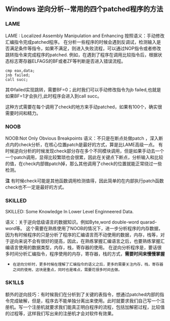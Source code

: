 ## Windows 逆向分析--常用的四个patched程序的方法

### LAME
LAME : Localized Assembly Manipulation and Enhancing 
按照语义：手动修改汇编指令完成patched程序。
在分析一些程序的时候会遇到反调试，检测输入是否满足条件等指令，如果不满足，则进入失败流程，可以通过NOP指令或者修改跳转指令来完成程序的patched.
例如，在遇到了程序在调用比较指令后，根据状态标志寄存器ELFAGS的BF或者ZF等判断是否进入错误流程。

```
cmp eax,data;
jnb failed; 
call succ;
```
其中failed实现跳转，需要BF=0；此时我们可以手动修改指令为jb failed,也就是如果BF=1才会执行,此时程序会进入到call succ。

这种方式需要在每个调用了check的地方来手动patched，如果有100个，确实很需要时间和精力。


### NOOB

NOOB:Not Only Obvious Breakpoints
语义：不只是在断点处做patch ，深入断点内的check分析，在核心位置patch是最好的方式，算是比LAME高级一点。
有时候逆向分析的时候发现check部分存在多个不同模块调用，但是如果手动去一个一个patch调用，显得比较繁琐也会很累，因此在关键点下断点，分析输入和比较的值，在check内部做patch掉，那么其他调用了check的位置就能正常绕过一些检测。

**注** 有时候check可能是其他函数调用检测值得，因此简单的在内部执行patch函数check也不一定是最好的方式。

### SKILLED

SKILLED: Some Knowledge In Lower Level Enginneered Data.

语义：关于逆向低级语言的数据知识。例如Byte,word double-word quarad-word等。
这个需要在熟练使用了NOOB的情况下，进一步分析程序的内存数据，因为有时候程序的只是分析了程序的汇编语言而不动使用的数据，内存，栈等，对于逆向来说不会有很好的提高，因此，在熟练掌握汇编语言之后，也要熟练掌握汇编语言使用的数据类型，内存，栈，寄存器的使用。
在逆向分析程序是，要话很多时间分析汇编指令，程序使用的内存，寄存器，栈的方式，**需要时间来慢慢掌握**

- `在逆向分析时，更多时候在理解了汇编指令的语义之后，更多的需要关注内存，栈，寄存器之间的使用，这块是重点，同时也是难点，需要花很多时间去做。`


### SK1LL$

额外的逆向技巧：有时候我们在分析到了关键的表指令，想通过patched内部的指令完成破解，但是，程序去不能单独分离出来使用。此时就要求我们自己写一个注册机。写一个注册机就要求我们能真正明白程序的流程，包括加解密过程，比较值的过程等，这样我们写出来的注册机才会对软件有效果。

